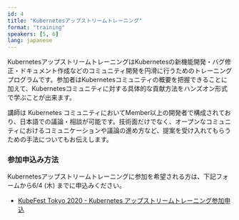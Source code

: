 ```yaml
---
id: 4
title: "Kubernetesアップストリームトレーニング"
format: "training"
speakers: [5, 6]
lang: japanese
---
```


KubernetesアップストリームトレーニングはKubernetesの新機能開発・バグ修正・ドキュメント作成などのコミュニティ開発を円滑に行うためのトレーニングプログラムです。参加者はKubernetesコミュニティの概要を把握できることに加えて、Kubernetesコミュニティに対する具体的な貢献方法をハンズオン形式で学ぶことが出来ます。

講師は Kubernetes コミュニティにおいてMember以上の開発者で構成されており、日本語での議論・相談が可能です。技術面だけでなく、オープンなコミュニティにおけるコミュニケーションや議論の進め方など、提案を受け入れてもらうための手法についてもお伝えします。

### 参加申込み方法

Kubernetesアップストリームトレーニングに参加を希望される方は、下記フォームから6/4 (木) までに申込みください。

- [KubeFest Tokyo 2020 \- Kubernetes アップストリームトレーニング参加申込](https://docs.google.com/forms/d/e/1FAIpQLSelPLMcImVFJsyI7woY1sjFxH4qL5gAK5ZNuqv2RkLvTAjySw/viewform)
